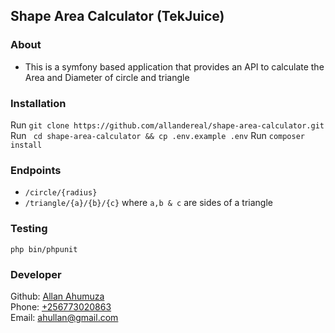 ## Shape Area Calculator (TekJuice)

### About
* This is a symfony based application that provides an API to calculate the Area and Diameter of circle and triangle

### Installation
Run `git clone https://github.com/allandereal/shape-area-calculator.git`  
Run ` cd shape-area-calculator && cp .env.example .env`
Run `composer install`

### Endpoints
- `/circle/{radius}`
- `/triangle/{a}/{b}/{c}` where `a,b & c` are sides of a triangle

### Testing
`php bin/phpunit`

### Developer
Github: [Allan Ahumuza](https://github.com/allandereal)  
Phone: [+256773020863](tel:+256773020863)  
Email: [ahullan@gmail.com](mail:to:ahullan@gmail.com)
